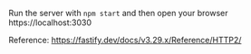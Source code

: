 Run the server with `npm start` and then open your browser https://localhost:3030

Reference: https://fastify.dev/docs/v3.29.x/Reference/HTTP2/
